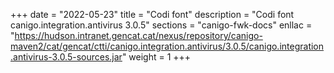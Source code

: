 +++
date        = "2022-05-23"
title       = "Codi font"
description = "Codi font canigo.integration.antivirus 3.0.5"
sections    = "canigo-fwk-docs"
enllac		= "https://hudson.intranet.gencat.cat/nexus/repository/canigo-maven2/cat/gencat/ctti/canigo.integration.antivirus/3.0.5/canigo.integration.antivirus-3.0.5-sources.jar"
weight		= 1
+++
